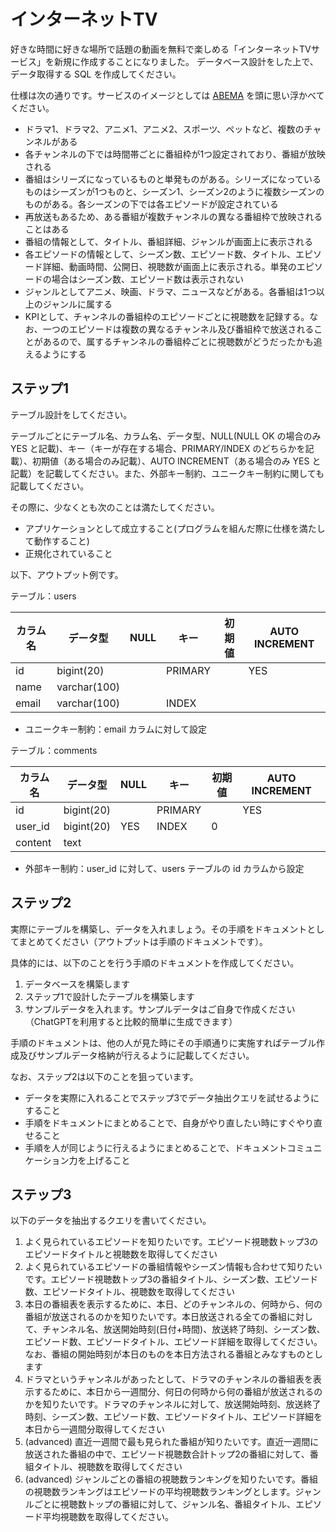 # インターネットTV

好きな時間に好きな場所で話題の動画を無料で楽しめる「インターネットTVサービス」を新規に作成することになりました。
データベース設計をした上で、データ取得する SQL を作成してください。

仕様は次の通りです。サービスのイメージとしては [ABEMA](https://abema.tv/) を頭に思い浮かべてください。

- ドラマ1、ドラマ2、アニメ1、アニメ2、スポーツ、ペットなど、複数のチャンネルがある
- 各チャンネルの下では時間帯ごとに番組枠が1つ設定されており、番組が放映される
- 番組はシリーズになっているものと単発ものがある。シリーズになっているものはシーズンが1つものと、シーズン1、シーズン2のように複数シーズンのものがある。各シーズンの下では各エピソードが設定されている
- 再放送もあるため、ある番組が複数チャンネルの異なる番組枠で放映されることはある
- 番組の情報として、タイトル、番組詳細、ジャンルが画面上に表示される
- 各エピソードの情報として、シーズン数、エピソード数、タイトル、エピソード詳細、動画時間、公開日、視聴数が画面上に表示される。単発のエピソードの場合はシーズン数、エピソード数は表示されない
- ジャンルとしてアニメ、映画、ドラマ、ニュースなどがある。各番組は1つ以上のジャンルに属する
- KPIとして、チャンネルの番組枠のエピソードごとに視聴数を記録する。なお、一つのエピソードは複数の異なるチャンネル及び番組枠で放送されることがあるので、属するチャンネルの番組枠ごとに視聴数がどうだったかも追えるようにする

## ステップ1

テーブル設計をしてください。

テーブルごとにテーブル名、カラム名、データ型、NULL(NULL OK の場合のみ YES と記載)、キー（キーが存在する場合、PRIMARY/INDEX のどちらかを記載）、初期値（ある場合のみ記載）、AUTO INCREMENT（ある場合のみ YES と記載）を記載してください。また、外部キー制約、ユニークキー制約に関しても記載してください。

その際に、少なくとも次のことは満たしてください。

- アプリケーションとして成立すること(プログラムを組んだ際に仕様を満たして動作すること)
- 正規化されていること

以下、アウトプット例です。

テーブル：users

|カラム名|データ型|NULL|キー|初期値|AUTO INCREMENT|
| ---- | ---- | ---- | ---- | ---- | ---- |
|id|bigint(20)||PRIMARY||YES|
|name|varchar(100)|||||
|email|varchar(100)||INDEX|||

- ユニークキー制約：email カラムに対して設定

テーブル：comments

|カラム名|データ型|NULL|キー|初期値|AUTO INCREMENT|
| ---- | ---- | ---- | ---- | ---- | ---- |
|id|bigint(20)||PRIMARY||YES|
|user_id|bigint(20)|YES|INDEX|0||
|content|text|||||

- 外部キー制約：user_id に対して、users テーブルの id カラムから設定

## ステップ2

実際にテーブルを構築し、データを入れましょう。その手順をドキュメントとしてまとめてください（アウトプットは手順のドキュメントです）。

具体的には、以下のことを行う手順のドキュメントを作成してください。

1. データベースを構築します
2. ステップ1で設計したテーブルを構築します
3. サンプルデータを入れます。サンプルデータはご自身で作成ください（ChatGPTを利用すると比較的簡単に生成できます）

手順のドキュメントは、他の人が見た時にその手順通りに実施すればテーブル作成及びサンプルデータ格納が行えるように記載してください。

なお、ステップ2は以下のことを狙っています。

- データを実際に入れることでステップ3でデータ抽出クエリを試せるようにすること
- 手順をドキュメントにまとめることで、自身がやり直したい時にすぐやり直せること
- 手順を人が同じように行えるようにまとめることで、ドキュメントコミュニケーション力を上げること

## ステップ3

以下のデータを抽出するクエリを書いてください。

1. よく見られているエピソードを知りたいです。エピソード視聴数トップ3のエピソードタイトルと視聴数を取得してください
2. よく見られているエピソードの番組情報やシーズン情報も合わせて知りたいです。エピソード視聴数トップ3の番組タイトル、シーズン数、エピソード数、エピソードタイトル、視聴数を取得してください
3. 本日の番組表を表示するために、本日、どのチャンネルの、何時から、何の番組が放送されるのかを知りたいです。本日放送される全ての番組に対して、チャンネル名、放送開始時刻(日付+時間)、放送終了時刻、シーズン数、エピソード数、エピソードタイトル、エピソード詳細を取得してください。なお、番組の開始時刻が本日のものを本日方法される番組とみなすものとします
4. ドラマというチャンネルがあったとして、ドラマのチャンネルの番組表を表示するために、本日から一週間分、何日の何時から何の番組が放送されるのかを知りたいです。ドラマのチャンネルに対して、放送開始時刻、放送終了時刻、シーズン数、エピソード数、エピソードタイトル、エピソード詳細を本日から一週間分取得してください
5. (advanced) 直近一週間で最も見られた番組が知りたいです。直近一週間に放送された番組の中で、エピソード視聴数合計トップ2の番組に対して、番組タイトル、視聴数を取得してください
6. (advanced) ジャンルごとの番組の視聴数ランキングを知りたいです。番組の視聴数ランキングはエピソードの平均視聴数ランキングとします。ジャンルごとに視聴数トップの番組に対して、ジャンル名、番組タイトル、エピソード平均視聴数を取得してください。
